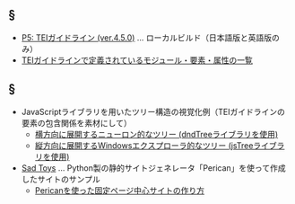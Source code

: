 ## §
- [P5: TEIガイドライン (ver.4.5.0)](https://muranamihdk.github.io/tei-guidelines-ja/ja/html/index.html) … ローカルビルド（日本語版と英語版のみ）
- [TEIガイドラインで定義されているモジュール・要素・属性の一覧](https://muranamihdk.github.io/tei-elements-list/)

## §
- JavaScriptライブラリを用いたツリー構造の視覚化例（TEIガイドラインの要素の包含関係を素材にして）
  - [横方向に展開するニューロン的なツリー (dndTreeライブラリを使用)](https://muranamihdk.github.io/tei-elements-tree/horizontal-tree/)
  - [縦方向に展開するWindowsエクスプローラ的なツリー (jsTreeライブラリを使用)](https://muranamihdk.github.io/tei-elements-tree/vertical-explorer/)
- [Sad Toys](https://muranamihdk.github.io/sad-toys/) … Python製の静的サイトジェネレータ「Perican」を使って作成したサイトのサンプル
  - [Pericanを使った固定ページ中心サイトの作り方](https://github.com/muranamihdk/sad-toys/tree/master#how-to-make-the-page-centered-site-by-pelican)
